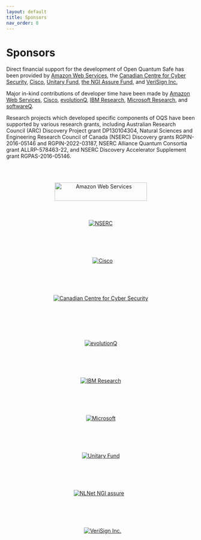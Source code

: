 ```yaml
---
layout: default
title: Sponsors
nav_order: 8
---
```


# Sponsors

Direct financial support for the development of Open Quantum Safe has been provided by <a href="https://aws.amazon.com">Amazon Web Services</a>, the <a href="https://cyber.gc.ca">Canadian Centre for Cyber Security</a>, <a href="https://cisco.com/">Cisco</a>, <a href="https://unitary.fund">Unitary Fund</a>, <a href="https://nlnet.nl/assure/">the NGI Assure Fund</a>, and <a href="https://www.verisign.com/">VeriSign Inc.</a>

Major in-kind contributions of developer time have been made by <a href="https://aws.amazon.com">Amazon Web Services</a>, <a href="https://cisco.com/">Cisco</a>, <a href="https://evolutionq.com">evolutionQ</a>, <a href="https://www.zurich.ibm.com/security/quantumsafecryptography.html">IBM Research</a>, <a href="https://www.microsoft.com/en-us/research/project/post-quantum-cryptography/">Microsoft Research</a>, and <a href="https://www.softwareq.ca/">softwareQ</a>.

Research projects which developed specific components of OQS have been supported by various research grants, including Australian Research Council (ARC) Discovery Project grant DP130104304, Natural Sciences and Engineering Research Council of Canada (NSERC) Discovery grants RGPIN-2016-05146 and RGPIN-2022-03187, NSERC Alliance Quantum Consortia grant ALLRP-578463-22, and NSERC Discovery Accelerator Supplement grant RGPAS-2016-05146.

<br><br>

<div style="text-align: center">
    <div class="d-inline-block" style="height: 100px;">
        <a href="https://aws.amazon.com/" style="background-image: none; vertical-align: middle; ">
            <img src="{{ site.baseurl }}/img/logos/aws.png" alt="Amazon Web Services" style="height: 70%; padding-left: 10px; padding-right: 10px;" />
        </a>
    </div>
    <div class="d-inline-block" style="height: 100px;">
        <a href="https://www.nserc-crsng.gc.ca/" style="background-image: none; vertical-align: middle;">
            <img src="{{ site.baseurl }}/img/logos/nserc.png" alt="NSERC" style="max-height: 80%;"/>
        </a>
    </div>
    <div class="d-inline-block" style="height: 100px;">
        <a href="https://cisco.com/" style="background-image: none; vertical-align: middle;">
            <img src="{{ site.baseurl }}/img/logos/cisco.png" alt="Cisco" style="max-height: 80%; padding-left: 10px; "/>
        </a>
    </div>
</div>
<div style="text-align: center">
    <div class="d-inline-block" style="height: 120px;">
        <a href="https://cyber.gc.ca/" style="background-image: none; vertical-align: middle;">
            <img src="{{ site.baseurl }}/img/logos/cccs.png" alt="Canadian Centre for Cyber Security" style="max-height: 100%;"/>
        </a>
    </div>
</div>

<div style="text-align: center">
    <div class="d-inline-block" style="height: 100px;">
        <a href="https://www.evolutionq.com/" style="background-image: none; vertical-align: middle;">
            <img src="{{ site.baseurl }}/img/logos/evolutionQ.png" alt="evolutionQ" style="max-height: 100%;"/>
        </a>
    </div>
    <div class="d-inline-block" style="height: 100px;">
        <a href="https://www.zurich.ibm.com/security/quantumsafecryptography.html" style="background-image: none; vertical-align: middle; padding-top: 30px;">
            <img src="{{ site.baseurl }}/img/logos/ibm.png" alt="IBM Research" style="max-height: 100%;"/>
        </a>
    </div>
</div>

<div style="text-align: center">
    <div class="d-inline-block" style="height: 100px;">
        <a href="https://www.microsoft.com/en-us/research/project/post-quantum-cryptography/" style="background-image: none; vertical-align: middle;">
            <img src="{{ site.baseurl }}/img/logos/microsoft.png" alt="Microsoft" style="max-height: 100%;"/>
        </a>
    </div>
    <div class="d-inline-block" style="height: 100px;">
        <a href="https://unitary.fund/" style="background-image: none; vertical-align: middle; padding-bottom: 25px;">
            <img src="{{ site.baseurl }}/img/logos/unitary.png" alt="Unitary Fund" style="max-height: 70%;"/>
        </a>
    </div>
</div>

<div style="text-align: center">
    <div class="d-inline-block" style="height: 100px;">
        <a href="https://nlnet.nl/assure/" style="background-image: none; vertical-align: middle; padding-bottom: 30px; padding-right: 10px;">
            <img src="{{ site.baseurl }}/img/logos/NGIAssure_tag.png" alt="NLNet NGI assure" style="max-height: 70%;"/>
        </a>
    </div>
    <div class="d-inline-block" style="height: 150px;">
        <a href="https://verisign.com/" style="background-image: none; vertical-align: middle; padding-left: 10px;">
            <img src="{{ site.baseurl }}/img/logos/verisign-horizontal.png" alt="VeriSign Inc." style="max-height: 70%;"/>
        </a>
    </div>
</div>
